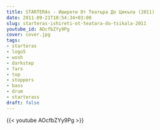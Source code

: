 ```yaml
---
title: STARTERAs - Иширети От Театъра До Цикъла (2011)
date: 2011-09-21T10:54:34+03:00
slug: starteras-ishireti-ot-teatara-do-tsikala-2011
youtube_id: AOcfbZYy9Pg
cover: cover.jpg
tags:
- starteras
- logo5
- wosh
- darkstep
- fars
- top
- stoppers
- bass
- drum
- starterass
draft: false
---
```


{{< youtube AOcfbZYy9Pg >}}
